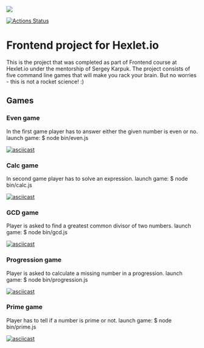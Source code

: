 
<a href="https://codeclimate.com/github/notimetoanalyse/frontend-project-lvl1"><img src="https://api.codeclimate.com/v1/badges/a99a88d28ad37a79dbf6/maintainability" /></a>

[![Actions Status](https://github.com/notimetoanalyse/frontend-project-lvl1/workflows/Node.js%20CI/badge.svg)](https://github.com/notimetoanalyse/frontend-project-lvl1/actions?query=workflow%3A"Node.js+CI")

# Frontend project for Hexlet.io

This is the project that was completed as part of Frontend course at Hexlet.io under the mentorship of Sergey Karpuk. The project consists of five command line games that will make you rack your brain. But no worries - this is not a rocket science! :)


## Games

### Even game

In the first game player has to answer either the given number is even or no.
launch game: $ node bin/even.js

[![asciicast](https://asciinema.org/a/Mn5SgUL21kWDv7iX96mp4f29s.svg)](https://asciinema.org/a/Mn5SgUL21kWDv7iX96mp4f29s)


### Calc game

In second game player has to solve an expression.
launch game: $ node bin/calc.js

[![asciicast](https://asciinema.org/a/xrtjfE3X2XNs2qiSgD8yDFigx.svg)](https://asciinema.org/a/xrtjfE3X2XNs2qiSgD8yDFigx)


### GCD game

Player is asked to find a greatest common divisor of two numbers.
launch game: $ node bin/gcd.js

[![asciicast](https://asciinema.org/a/jvc8yDv7HgJQZU5Olsjpmd9eB.svg)](https://asciinema.org/a/jvc8yDv7HgJQZU5Olsjpmd9eB)


### Progression game

Player is asked to calculate a missing number in a progression.
launch game: $ node bin/progression.js

[![asciicast](https://asciinema.org/a/TBOM2ctOkYGbVF3j0MjplFerI.svg)](https://asciinema.org/a/TBOM2ctOkYGbVF3j0MjplFerI)


### Prime game

Player has to tell if a number is prime or not.
launch game: $ node bin/prime.js

[![asciicast](https://asciinema.org/a/IP19TujHl9JluBs2Iga94utVr.svg)](https://asciinema.org/a/IP19TujHl9JluBs2Iga94utVr)
